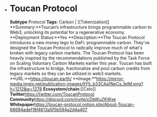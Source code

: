- # Toucan Protocol
  **Subtype** Protocol
  **Tags:** Carbon | [[Tokenization]]
  **Summary:**Toucan’s infrastructure brings programmable carbon to Web3, unlocking its potential for a regenerative economy.
  **Deployment Status:**Yes
  **Description:**The Toucan Protocol introduces a new money lego to DeFi: programmable carbon. They've designed the Toucan Protocol to radically improve much of what's broken with legacy carbon markets. The Toucan Protocol has been heavily inspired by the recommendations published by the Task Force on Scaling Voluntary Carbon Markets earlier this year. Toucan has built the infrastructure to bridge, fractionalize and pool carbon credits from legacy markets so they can be utilized in web3 markets.
  **URL:**https://toucan.earth/
  **Image:**https://mirror-media.imgix.net/publication-images/lIY5_b33CAa1NeCs_1eIM.png?h=1212&w=1278
  **Ecosystem/chain:**[[Celo]]
  **Twitter**https://twitter.com/ToucanProtocol
  **Community**https://discord.com/invite/cDbWuZKWxe
  **Whitepaper**https://toucan-protocol.notion.site/About-Toucan-68694adef18f4613a5f5b594a2d4a407